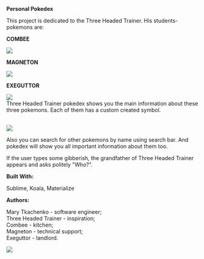 <p><strong> Personal Pokedex</strong></p>
This project is dedicated to the Three Headed Trainer.
His students-pokemons are:
</br>
<p><strong> COMBEE </strong></p>
<img src="https://78.media.tumblr.com/db4f117b9f94b4cfd2626cc042cba584/tumblr_om1yzkEphd1tdblgdo1_r1_500.gif">

<p><strong> MAGNETON </strong></p>
<img src="https://pa1.narvii.com/6012/a2829830716e1775a6d05dbe1eaab26846b71335_hq.gif">

<p><strong> EXEGUTTOR </strong></p>
<img src="http://gifimage.net/wp-content/uploads/2017/11/exeggutor-gif-7.gif">
</br>
Three Headed Trainer pokedex shows you the main information about these three pokemons. Each of them has a custom created symbol.
</br>
</br>
<p><img src="https://pp.userapi.com/c834301/v834301879/18d494/mJcjb5h5fKE.jpg"></p>
<p>Also you can search for other pokemons by name using search bar. And pokedex will show you all important information about them too.</p>
<p>If the user types some gibberish, the grandfather of Three Headed Trainer appears and asks politely "Who?".</p>
<p><strong> Built With: </strong></p>
<p>Sublime, Koala, Materialize</p>
<p><strong> Authors: </strong></p>
Mary Tkachenko - software engineer;</br>
Three Headed Trainer - inspiration;</br>
Combee - kitchen;</br>
Magneton - technical support;</br>
Exeguttor - landlord.</br>
<p><img src="https://media.giphy.com/media/w5uvIOfxIsdX2/giphy.gif"></p>
